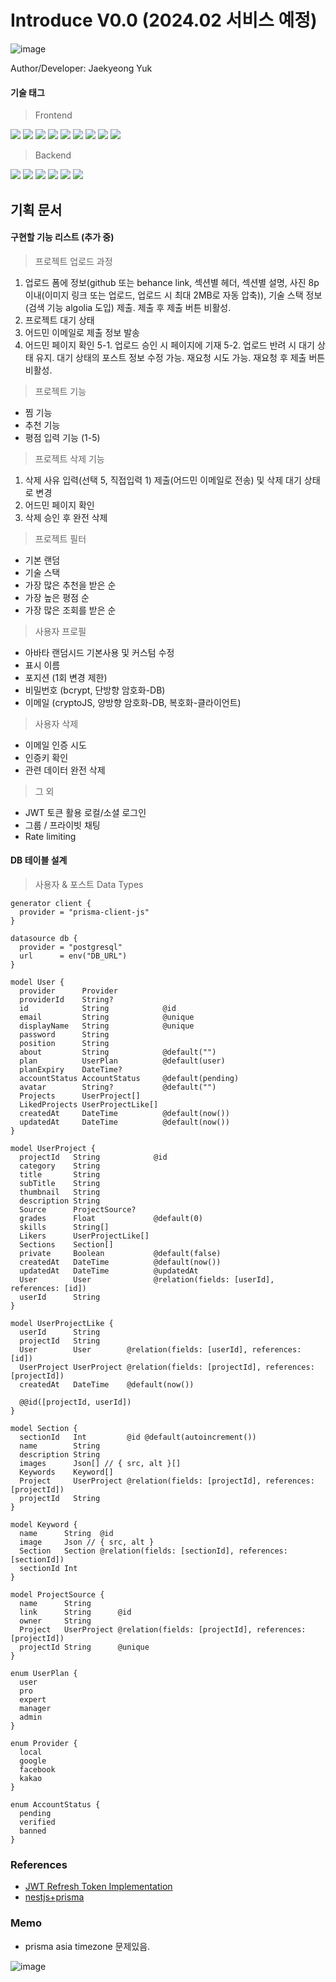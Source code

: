 # Introduce V0.0 (2024.02 서비스 예정)

![image](https://github.com/yjglab/Hoolter/assets/70316567/110aaf64-15c3-4e6b-babd-d673f98d4294)

Author/Developer: Jaekyeong Yuk

#### 기술 태그

> Frontend

<div> 
<img src="https://img.shields.io/badge/TypeScript-3178C6?style=for-the-badge&logo=TypeScript&logoColor=white">
<img src="https://img.shields.io/badge/React-61DAFB?style=for-the-badge&logo=React&logoColor=white">
<img src="https://img.shields.io/badge/Next.js-000000?style=for-the-badge&logo=Next.js&logoColor=white">
<img src="https://img.shields.io/badge/reactquery-FF4154?style=for-the-badge&logo=reactquery&logoColor=white">
<img src="https://img.shields.io/badge/Redux--Toolkit-764ABC?style=for-the-badge&logo=Redux&logoColor=white">
<img src="https://img.shields.io/badge/Tailwindcss-06B6D4?style=for-the-badge&logo=Tailwindcss&logoColor=white">
<img src="https://img.shields.io/badge/Emotion-569A31?style=for-the-badge&logo=Emotion&logoColor=white">
<img src="https://img.shields.io/badge/Framer-0055FF?style=for-the-badge&logo=Framer&logoColor=white">
<img src="https://img.shields.io/badge/vercel-000000?style=for-the-badge&logo=vercel&logoColor=white">

> Backend

<img src="https://img.shields.io/badge/nest.js-E0234E?style=for-the-badge&logo=nestjs&logoColor=white">
<img src="https://img.shields.io/badge/prisma-2D3748?style=for-the-badge&logo=prisma&logoColor=white">
<img src="https://img.shields.io/badge/redis-DC382D?style=for-the-badge&logo=redis&logoColor=white">
<img src="https://img.shields.io/badge/socket.io-010101?style=for-the-badge&logo=socket.io&logoColor=white">
<img src="https://img.shields.io/badge/postgre sql-4169E1?style=for-the-badge&logo=postgresql&logoColor=white">
<img src="https://img.shields.io/badge/firebase-FFCA28?style=for-the-badge&logo=firebase&logoColor=white">
</div>

## 기획 문서

#### 구현할 기능 리스트 (추가 중)

> 프로젝트 업로드 과정

1. 업로드 폼에 정보(github 또는 behance link, 섹션별 헤더, 섹션별 설명, 사진 8p이내(이미지 링크 또는 업로드, 업로드 시 최대 2MB로 자동 압축)), 기술 스택 정보(검색 기능 algolia 도입) 제출. 제출 후 제출 버튼 비활성.
2. 프로젝트 대기 상태
3. 어드민 이메일로 제출 정보 발송
4. 어드민 페이지 확인
   5-1. 업로드 승인 시 페이지에 기재
   5-2. 업로드 반려 시 대기 상태 유지. 대기 상태의 포스트 정보 수정 가능. 재요청 시도 가능. 재요청 후 제출 버튼 비활성.

> 프로젝트 기능

- 찜 기능
- 추천 기능
- 평점 입력 기능 (1-5)

> 프로젝트 삭제 기능

1. 삭제 사유 입력(선택 5, 직접입력 1) 제출(어드민 이메일로 전송) 및 삭제 대기 상태로 변경
2. 어드민 페이지 확인
3. 삭제 승인 후 완전 삭제

> 프로젝트 필터

- 기본 랜덤
- 기술 스택
- 가장 많은 추천을 받은 순
- 가장 높은 평점 순
- 가장 많은 조회를 받은 순

> 사용자 프로필

- 아바타 랜덤시드 기본사용 및 커스텀 수정
- 표시 이름
- 포지션 (1회 변경 제한)
- 비밀번호 (bcrypt, 단방향 암호화-DB)
- 이메일 (cryptoJS, 양방향 암호화-DB, 복호화-클라이언트)

> 사용자 삭제

- 이메일 인증 시도
- 인증키 확인
- 관련 데이터 완전 삭제

> 그 외

- JWT 토큰 활용 로컬/소셜 로그인
- 그룹 / 프라이빗 채팅
- Rate limiting

#### DB 테이블 설계

> 사용자 & 포스트 Data Types

```prisma
generator client {
  provider = "prisma-client-js"
}

datasource db {
  provider = "postgresql"
  url      = env("DB_URL")
}

model User {
  provider      Provider
  providerId    String?
  id            String            @id
  email         String            @unique
  displayName   String            @unique
  password      String
  position      String
  about         String            @default("")
  plan          UserPlan          @default(user)
  planExpiry    DateTime?
  accountStatus AccountStatus     @default(pending)
  avatar        String?           @default("")
  Projects      UserProject[]
  LikedProjects UserProjectLike[]
  createdAt     DateTime          @default(now())
  updatedAt     DateTime          @default(now())
}

model UserProject {
  projectId   String            @id
  category    String
  title       String
  subTitle    String
  thumbnail   String
  description String
  Source      ProjectSource?
  grades      Float             @default(0)
  skills      String[]
  Likers      UserProjectLike[]
  Sections    Section[]
  private     Boolean           @default(false)
  createdAt   DateTime          @default(now())
  updatedAt   DateTime          @updatedAt
  User        User              @relation(fields: [userId], references: [id])
  userId      String
}

model UserProjectLike {
  userId      String
  projectId   String
  User        User        @relation(fields: [userId], references: [id])
  UserProject UserProject @relation(fields: [projectId], references: [projectId])
  createdAt   DateTime    @default(now())

  @@id([projectId, userId])
}

model Section {
  sectionId   Int         @id @default(autoincrement())
  name        String
  description String
  images      Json[] // { src, alt }[]
  Keywords    Keyword[]
  Project     UserProject @relation(fields: [projectId], references: [projectId])
  projectId   String
}

model Keyword {
  name      String  @id
  image     Json // { src, alt }
  Section   Section @relation(fields: [sectionId], references: [sectionId])
  sectionId Int
}

model ProjectSource {
  name      String
  link      String      @id
  owner     String
  Project   UserProject @relation(fields: [projectId], references: [projectId])
  projectId String      @unique
}

enum UserPlan {
  user
  pro
  expert
  manager
  admin
}

enum Provider {
  local
  google
  facebook
  kakao
}

enum AccountStatus {
  pending
  verified
  banned
}
```

### References

- [JWT Refresh Token Implementation](https://wanago.io/2020/09/21/api-nestjs-refresh-tokens-jwt/)
- [nestjs+prisma](https://docs.nestjs.com/recipes/prisma)

### Memo

- prisma asia timezone 문제있음.

![image](https://github.com/yjglab/nebaram/assets/70316567/5bc77120-ce07-4052-9db3-460c082852b1)
